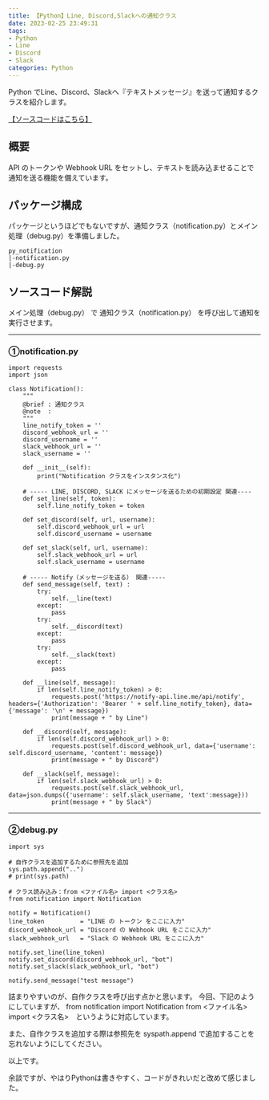 ```yaml
---
title: 【Python】Line, Discord,Slackへの通知クラス
date: 2023-02-25 23:49:31
tags:
- Python
- Line
- Discord
- Slack
categories: Python
---
```


Python でLine、Discord、Slackへ『テキストメッセージ』を送って通知するクラスを紹介します。

[【ソースコードはこちら】](https://github.com/atman-33/notification-python)

## 概要
API のトークンや Webhook URL をセットし、テキストを読み込ませることで通知を送る機能を備えています。

## パッケージ構成
パッケージというほどでもないですが、通知クラス（notification.py）とメイン処理（debug.py）を準備しました。

```
py_notification
|-notification.py
|-debug.py
```

## ソースコード解説
メイン処理（debug.py） で 通知クラス（notification.py） を呼び出して通知を実行させます。

___
### ①notification.py

```
import requests
import json

class Notification():
    """
    @brief : 通知クラス
    @note  :
    """
    line_notify_token = ''
    discord_webhook_url = ''
    discord_username = ''
    slack_webhook_url = ''
    slack_username = ''

    def __init__(self):
        print("Notification クラスをインスタンス化")

    # ----- LINE, DISCORD, SLACK にメッセージを送るための初期設定 関連----
    def set_line(self, token):
        self.line_notify_token = token

    def set_discord(self, url, username):
        self.discord_webhook_url = url
        self.discord_username = username

    def set_slack(self, url, username):
        self.slack_webhook_url = url
        self.slack_username = username        

    # ----- Notify（メッセージを送る） 関連-----
    def send_message(self, text) :
        try:
            self.__line(text)
        except:
            pass
        try:
            self.__discord(text)
        except:
            pass
        try:
            self.__slack(text)
        except:
            pass

    def __line(self, message):
        if len(self.line_notify_token) > 0:
            requests.post('https://notify-api.line.me/api/notify', headers={'Authorization': 'Bearer ' + self.line_notify_token}, data={'message': '\n' + message})
            print(message + " by Line")

    def __discord(self, message):
        if len(self.discord_webhook_url) > 0:
            requests.post(self.discord_webhook_url, data={'username': self.discord_username, 'content': message})
            print(message + " by Discord")

    def __slack(self, message):
        if len(self.slack_webhook_url) > 0:
            requests.post(self.slack_webhook_url, data=json.dumps({'username': self.slack_username, 'text':message}))
            print(message + " by Slack")
```

___
### ②debug.py
```
import sys

# 自作クラスを追加するために参照先を追加
sys.path.append("..")
# print(sys.path)

# クラス読み込み：from <ファイル名> import <クラス名>
from notification import Notification

notify = Notification()
line_token          = "LINE の トークン をここに入力"
discord_webhook_url = "Discord の Webhook URL をここに入力"
slack_webhook_url   = "Slack の Webhook URL をここに入力"

notify.set_line(line_token)
notify.set_discord(discord_webhook_url, "bot")
notify.set_slack(slack_webhook_url, "bot")

notify.send_message("test message")
```

詰まりやすいのが、自作クラスを呼び出す点かと思います。
今回、下記のようにしていますが、
from notification import Notification
from <ファイル名> import <クラス名>　というように対応しています。

また、自作クラスを追加する際は参照先を syspath.append で追加することを忘れないようにしてください。

以上です。

余談ですが、やはりPythonは書きやすく、コードがきれいだと改めて感じました。
